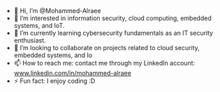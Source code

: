 - 👋 Hi, I’m @Mohammed-Alraee
- 👀 I’m interested in information security, cloud computing, embedded systems, and IoT. 
- 🌱 I’m currently learning cybersecurity fundamentals as an IT security enthusiast. 
- 💞️ I’m looking to collaborate on projects related to cloud security, embedded systems, and Io
- 📫 How to reach me: contact me through my LinkedIn account: www.linkedin.com/in/mohammed-alraee
- ⚡ Fun fact: I enjoy coding :D 

<!---
Mohammed-Alraee/Mohammed-Alraee is a ✨ special ✨ repository because its `README.md` (this file) appears on your GitHub profile.
You can click the Preview link to take a look at your changes.
--->
